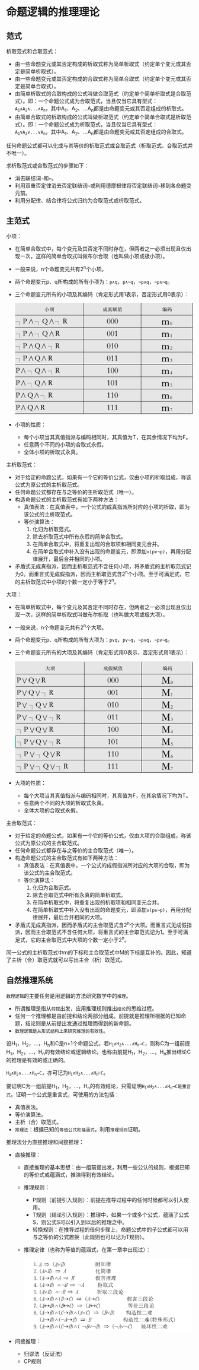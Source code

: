 # 命题逻辑的推理理论

## 范式

析取范式和合取范式：

*   由一些命题变元或其否定构成的析取式称为简单析取式（约定单个变元或其否定是简单析取式）。
*   由一些命题变元或其否定构成的合取式称为简单合取式（约定单个变元或其否定是简单合取式）。
*   由简单析取式的合取构成的公式叫做合取范式（约定单个简单析取式是合取范式）。即：一个命题公式成为合取范式，当且仅当它具有型式：<code>A<sub>1</sub>∧A<sub>2</sub>∧...∧A<sub>n</sub></code>，其中A<sub>1</sub>、A<sub>2</sub>、...A<sub>n</sub>都是由命题变元或其否定组成的析取式。
*   由简单合取式的析取构成的公式叫做析取范式（约定单个简单合取式是析取范式）。即：一个命题公式成为析取范式，当且仅当它具有型式：<code>A<sub>1</sub>∨A<sub>2</sub>∨...∨A<sub>n</sub></code>，其中A<sub>1</sub>、A<sub>2</sub>、...A<sub>n</sub>都是由命题变元或其否定组成的合取式。

任何命题公式都可以化成与其等价的析取范式或合取范式（析取范式、合取范式并不唯一）。

求析取范式或合取范式的步骤如下：

*   消去联结词`→`和`↔`。
*   利用双重否定律消去否定联结词`¬`或利用德摩根律将否定联结词`¬`移到各命题变元前。
*   利用分配律、结合律将公式归约为合取范式或析取范式。

## 主范式

小项：

*   在简单合取式中，每个变元及其否定不同时存在，但两者之一必须出现且仅出现一次，这样的简单合取式叫做布尔合取（也叫做小项或极小项）。
*   一般来说，n个命题变元共有2<sup>n</sup>个小项。
*   两个命题变元p、q所构成的所有小项为：`p∧q`，`p∧¬q`，`¬p∧q`，`¬p∧¬q`。
*   三个命题变元所有的小项及其编码（肯定形式用1表示，否定形式用0表示）：

    ![三个变元的小项](resources/the_minterms_of_three_variables.png)

*   小项的性质：
    *   每个小项当其真值指派与编码相同时，其真值为T，在其余情况下均为F。
    *   任意两个不同的小项的合取式永假。
    *   全体小项的析取式永真。

主析取范式：

*   对于给定的命题公式，如果有一个它的等价公式，仅由小项的析取组成，称该公式为原公式的主析取范式。
*   任何命题公式都存在与之等价的主析取范式（唯一）。
*   构造命题公式的主析取范式有如下两种方法：
    *   真值表法：在真值表中，一个公式的成真指派所对应的小项的析取，即为该公式的主析取范式。
    *   等价演算法：
        1.  化归为析取范式。
        2.  除去析取范式中所有永假的简单合取式。
        3.  在简单合取式中，将重复出现的合取项和相同变元合并。
        4.  在简单合取式中补入没有出现的命题变元，即添加`∧(p∨¬p)`，再用分配律展开，最后合并相同的小项。
*   矛盾式无成真指派，因而主析取范式不含任何小项，将矛盾式的主析取范式记为0。而重言式无成假指派，因而主析取范式含2<sup>n</sup>个小项。至于可满足式，它的主析取范式中小项的个数一定小于等于2<sup>n</sup>。

大项：

*   在简单析取式中，每个变元及其否定不同时存在，但两者之一必须出现且仅出现一次，这样的简单析取式叫做布尔析取（也叫做大项或极大项）。
*   一般来说，n个命题变元共有2<sup>n</sup>个大项。
*   两个命题变元p、q所构成的所有大项为：`p∨q`，`p∨¬q`，`¬p∨q`，`¬p∨¬q`。
*   三个命题变元所有的大项及其编码（肯定形式用0表示，否定形式用1表示）：

    ![三个变元的大项](resources/the_maxterms_of_three_variables.png)

*   大项的性质：
    *   每个大项当其真值指派与编码相同时，其真值为F，在其余情况下均为T。
    *   任意两个不同的大项的析取式永真。
    *   全体大项的合取式永假。

主合取范式：

*   对于给定的命题公式，如果有一个它的等价公式，仅由大项的合取组成，称该公式为原公式的主合取范式。
*   任何命题公式都存在与之等价的主合取范式（唯一）。
*   构造命题公式的主合取范式有如下两种方法：
    *   真值表法：在真值表中，一个公式的成假指派所对应的大项的合取，即为该公式的主合取范式。
    *   等价演算法：
        1.  化归为合取范式。
        2.  除去合取范式中所有永真的简单析取式。
        3.  在简单析取式中，将重复出现的析取项和相同变元合并。
        4.  在简单析取式中补入没有出现的命题变元，即添加`∨(p∧¬p)`，再用分配律展开，最后合并相同的大项。
*   矛盾式无成真指派，因而矛盾式的主合取范式含2<sup>n</sup>个大项。而重言式无成假指派，因而主合取范式不含任何大项，将重言式的主合取范式记为1。至于可满足式，它的主合取范式中大项的个数一定小于2<sup>n</sup>。

同一公式的主析取范式中m的下标和主合取范式中M的下标是互补的。因此，知道了主析（合）取范式就可以写出主合（析）取范式。

## 自然推理系统

`数理逻辑`的主要任务是用逻辑的方法研究数学中的`推理`。

*   所谓推理是指从`前提`出发，应用推理规则推出`结论`的思维过程。
*   任何一个推理都是由前提和结论两部分组成。前提就是推理所根据的已知命题，结论则是从前提出发通过推理而得到的新命题。
*   `数理逻辑是从形式结构上来研究推理的有效性`。

设H<sub>1</sub>，H<sub>2</sub>，...，H<sub>n</sub>和C是n+1个命题公式，若<code>H<sub>1</sub>∧H<sub>2</sub>∧...∧H<sub>n</sub>⇒C</code>，则称C为一组前提H<sub>1</sub>，H<sub>2</sub>，...，H<sub>n</sub>的有效结论或逻辑结论。也称由前提H<sub>1</sub>，H<sub>2</sub>，...，H<sub>n</sub>推出结论C的推理是有效的或正确的。

<code>H<sub>1</sub>∧H<sub>2</sub>∧...∧H<sub>n</sub>⇒C</code>，亦可记为<code>H<sub>1</sub>∧H<sub>2</sub>∧...∧H<sub>n</sub>⊦C</code>。

要证明C为一组前提H<sub>1</sub>，H<sub>2</sub>，...，H<sub>n</sub>的有效结论，只需证明<code>H<sub>1</sub>∧H<sub>2</sub>∧...∧H<sub>n</sub>→C是重言式</code>。证明一个公式是重言式，可使用的方法包括：

*   真值表法。
*   等价演算法。
*   主析（合）取范式。
*   `推理法`：根据已知的`等值公式和蕴涵式`，利用`推理规则`证明。

推理法分为直接推理和间接推理：

*   直接推理：
    *   直接推理的基本思想：由一组前提出发，利用一些公认的规则，根据已知的等价式或蕴涵式，推演得到有效结论。
    *   推理规则：
        *   P规则（前提引入规则）：前提在推导过程中的任何时候都可以引入使用。
        *   T规则（结论引入规则）：推理中，如果一个或多个公式，蕴涵了公式S，则公式S可以引入到以后的推理之中。
        *   转换规则：在推导过程的任何步骤上，命题公式中的子公式都可以用与之等价的公式置换（此规则也可以记为T规则）。

    *   推理定律（也称为等值的蕴涵式，在第一章中出现过）：

        ![推理定律](resources/laws_of_inference.jpg)

*   间接推理：
    *   归谬法（反证法）
    *   CP规则
